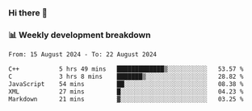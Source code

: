### Hi there 👋

### 📊 Weekly development breakdown
<!--START_SECTION:waka-->

```txt
From: 15 August 2024 - To: 22 August 2024

C++           5 hrs 49 mins   █████████████▒░░░░░░░░░░░   53.57 %
C             3 hrs 8 mins    ███████▒░░░░░░░░░░░░░░░░░   28.82 %
JavaScript    54 mins         ██░░░░░░░░░░░░░░░░░░░░░░░   08.38 %
XML           27 mins         █░░░░░░░░░░░░░░░░░░░░░░░░   04.23 %
Markdown      21 mins         ▓░░░░░░░░░░░░░░░░░░░░░░░░   03.25 %
```

<!--END_SECTION:waka-->

